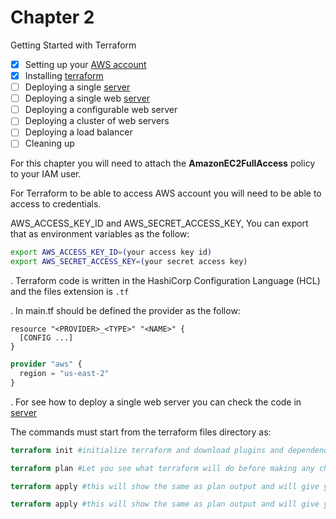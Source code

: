 # Chapter 2

Getting Started with Terraform

- [x] Setting up your [AWS account](https://portal.aws.amazon.com/billing/signup?nc2=h_ct&src=header_signup&redirect_url=https%3A%2F%2Faws.amazon.com%2Fregistration-confirmation#/start)
- [x] Installing [terraform](https://learn.hashicorp.com/terraform/getting-started/install.html)
- [ ] Deploying a single [server]((https://github.com/orlando-pereira/terraform-up-and-running/tree/master/why_terraform/code/terraform))
- [ ] Deploying a single web [server](https://github.com/orlando-pereira/terraform-up-and-running/tree/master/why_terraform/code/terraform)
- [ ] Deploying a configurable web server
- [ ] Deploying a cluster of web servers
- [ ] Deploying a load balancer
- [ ] Cleaning up

For this chapter you will need to attach the **AmazonEC2FullAccess** policy to your IAM user.

For Terraform to be able to access AWS account you will need to be able to access to credentials.

AWS_ACCESS_KEY_ID and AWS_SECRET_ACCESS_KEY, You can export that as environment variables as the follow:

```bash
export AWS_ACCESS_KEY_ID=(your access key id)
export AWS_SECRET_ACCESS_KEY=(your secret access key)
```

. Terraform code is written in the HashiCorp Configuration Language (HCL) and the files extension is `.tf`

. In main.tf should be defined the provider as the follow:

```
resource "<PROVIDER>_<TYPE>" "<NAME>" {
  [CONFIG ...]
}
```

```terraform
provider "aws" {
  region = "us-east-2"
}
```

. For see how to deploy a single web server you can check the code in [server](https://github.com/orlando-pereira/terraform-up-and-running/tree/master/why_terraform/code/terraform)

The commands must start from the terraform files directory as:

```Terraform
terraform init #initialize terraform and download plugins and dependencies
```

```Terraform
terraform plan #Let you see what terraform will do before making any changes
```

```Terraform
terraform apply #this will show the same as plan output and will give you possibility to proceed with changes
```

```Terraform
terraform apply #this will show the same as plan output and will give you possibility to proceed with changes
```